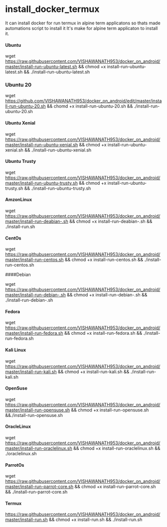 # install_docker_termux
It can install docker for run termux in alpine term applicatons so thats made automations script to install it
It's make for alpine term applicaton to install it.

#### Ubuntu

wget https://raw.githubusercontent.com/VISHAWANATH953/docker_on_android/master/install-run-ubuntu-latest.sh && chmod +x install-run-ubuntu-latest.sh && ./install-run-ubuntu-latest.sh

### Ubuntu 20

wget https://github.com/VISHAWANATH953/docker_on_android/edit/master/install-run-ubuntu-20.sh && chomd +x install-run-ubuntu-20.sh && ./install-run-ubuntu-20.sh

#### Ubuntu Xenial

wget https://raw.githubusercontent.com/VISHAWANATH953/docker_on_android/master/install-run-ubuntu-xenial.sh && chmod +x install-run-ubuntu-xenial.sh && ./install-run-ubuntu-xenial.sh

#### Ubuntu Trusty

wget https://raw.githubusercontent.com/VISHAWANATH953/docker_on_android/master/install-run-ubuntu-trusty.sh && chmod +x install-run-ubuntu-trusty.sh && ./install-run-ubuntu-trusty.sh

#### AmzonLinux

wget https://raw.githubusercontent.com/VISHAWANATH953/docker_on_android/master/install-run-deabian-.sh && chmod +x install-run-deabian-.sh && ./install-run.sh

#### CentOs

wget https://raw.githubusercontent.com/VISHAWANATH953/docker_on_android/master/install-run-centos.sh && chmod +x install-run-centos.sh && ./install-run-centos.sh

####Debian

wget https://raw.githubusercontent.com/VISHAWANATH953/docker_on_android/master/install-run-debian-.sh && chmod +x install-run-debian-.sh && ./install-run-debian-.sh

#### Fedora

wget https://raw.githubusercontent.com/VISHAWANATH953/docker_on_android/master/install-run-fedora.sh && chmod +x install-run-fedora.sh && ./install-run-fedora.sh

#### Kali Linux

wget  https://raw.githubusercontent.com/VISHAWANATH953/docker_on_android/master/install-run-kali.sh && chmod +x install-run-kali.sh && ./install-run-kali.sh

#### OpenSuse

wget https://raw.githubusercontent.com/VISHAWANATH953/docker_on_android/master/install-run-opensuse.sh && chmod +x install-run-opensuse.sh &&./install-run-opensuse.sh

#### OracleLinux

wget https://raw.githubusercontent.com/VISHAWANATH953/docker_on_android/master/install-run-oraclelinux.sh && chmod +x install-run-oraclelinux.sh && ./oraclelinux.sh

#### ParrotOs

wget https://raw.githubusercontent.com/VISHAWANATH953/docker_on_android/master/install-run-parrot-core.sh && chmod +x install-run-parrot-core.sh && ./install-run-parrot-core.sh

#### Termux

https://raw.githubusercontent.com/VISHAWANATH953/docker_on_android/master/install-run.sh && chmod +x install-run.sh && ./install-run.sh
